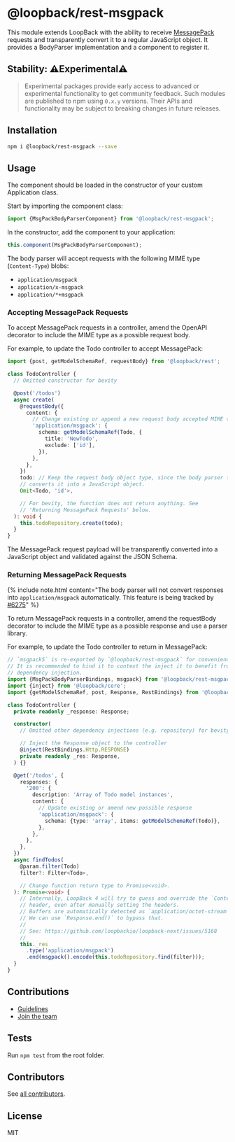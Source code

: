 # @loopback/rest-msgpack

This module extends LoopBack with the ability to receive
[MessagePack](https://msgpack.org/) requests and transparently convert it to a
regular JavaScript object. It provides a BodyParser implementation and a
component to register it.

## Stability: ⚠️Experimental⚠️

> Experimental packages provide early access to advanced or experimental
> functionality to get community feedback. Such modules are published to npm
> using `0.x.y` versions. Their APIs and functionality may be subject to
> breaking changes in future releases.

## Installation

```sh
npm i @loopback/rest-msgpack --save
```

## Usage

The component should be loaded in the constructor of your custom Application
class.

Start by importing the component class:

```ts
import {MsgPackBodyParserComponent} from '@loopback/rest-msgpack';
```

In the constructor, add the component to your application:

```ts
this.component(MsgPackBodyParserComponent);
```

The body parser will accept requests with the following MIME type
(`Content-Type`) blobs:

- `application/msgpack`
- `application/x-msgpack`
- `application/*+msgpack`

### Accepting MessagePack Requests

To accept MessagePack requests in a controller, amend the OpenAPI decorator to
include the MIME type as a possible request body.

For example, to update the Todo controller to accept MessagePack:

```typescript
import {post, getModelSchemaRef, requestBody} from '@loopback/rest';

class TodoController {
  // Omitted constructor for bevity

  @post('/todos')
  async create(
    @requestBody({
      content: {
        // Change existing or append a new request body accepted MIME type
        'application/msgpack': {
          schema: getModelSchemaRef(Todo, {
            title: 'NewTodo',
            exclude: ['id'],
          }),
        },
      },
    })
    todo: // Keep the request body object type, since the body parser transparently
    // converts it into a JavaScript object.
    Omit<Todo, 'id'>,

    // For bevity, the function does not return anything. See
    // 'Returning MessagePack Requests' below.
  ): void {
    this.todoRepository.create(todo);
  }
}
```

The MessagePack request payload will be transparently converted into a
JavaScript object and validated against the JSON Schema.

### Returning MessagePack Requests

{% include note.html content="The body parser will not convert responses into `application/msgpack` automatically. This feature is being tracked by [#6275](https://github.com/loopbackio/loopback-next/issues/6275)" %}

To return MessagePack requests in a controller, amend the requestBody decorator
to include the MIME type as a possible response and use a parser library.

For example, to update the Todo controller to return in MessagePack:

```ts
// `msgpack5` is re-exported by `@loopback/rest-msgpack` for convenience.
// It is recommended to bind it to context the inject it to benefit from
// dependency injection.
import {MsgPackBodyParserBindings, msgpack} from '@loopback/rest-msgpack';
import {inject} from '@loopback/core';
import {getModelSchemaRef, post, Response, RestBindings} from '@loopback/rest';

class TodoController {
  private readonly _response: Response;

  constructor(
    // Omitted other dependency injections (e.g. repository) for bevity.

    // Inject the Response object to the controller
    @inject(RestBindings.Http.RESPONSE)
    private readonly _res: Response,
  ) {}

  @get('/todos', {
    responses: {
      '200': {
        description: 'Array of Todo model instances',
        content: {
          // Update existing or amend new possible response
          'application/msgpack': {
            schema: {type: 'array', items: getModelSchemaRef(Todo)},
          },
        },
      },
    },
  })
  async findTodos(
    @param.filter(Todo)
    filter?: Filter<Todo>,

    // Change function return type to Promise<void>.
  ): Promise<void> {
    // Internally, LoopBack 4 will try to guess and override the `Content-Type`
    // header, even after manually setting the headers.
    // Buffers are automatically detected as `application/octet-stream`.
    // We can use `Response.end()` to bypass that.
    //
    // See: https://github.com/loopbackio/loopback-next/issues/5168
    //
    this._res
      .type('application/msgpack')
      .end(msgpack().encode(this.todoRepository.find(filter)));
  }
}
```

## Contributions

- [Guidelines](https://github.com/loopbackio/loopback-next/blob/master/docs/CONTRIBUTING.md)
- [Join the team](https://github.com/loopbackio/loopback-next/issues/110)

## Tests

Run `npm test` from the root folder.

## Contributors

See
[all contributors](https://github.com/loopbackio/loopback-next/graphs/contributors).

## License

MIT
